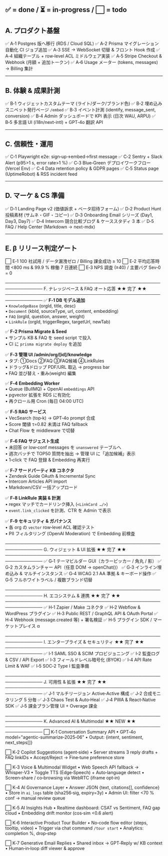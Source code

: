 ✅ = done / ⏳ = in‑progress / ⬜ = todo
---------------------------------------------------------
A. プロダクト基盤
---------------------------------------------------------
✅  A‑1  Postgres 版へ移行 (RDS / Cloud SQL)
✅  A‑2  Prisma マイグレーション自動化 CI ジョブ追加
✅  A‑3  SSE → WebSocket 切替 & フロント Hook 作成
✅  A‑4  組織テーブル + row‑level ACL ミドルウェア実装
✅  A‑5  Stripe Checkout & Webhook (月額 + 追加トークン)
✅  A‑6  Usage メーター (tokens, messages) → Billing 集計

---------------------------------------------------------
B. 体験 & 成果計測
---------------------------------------------------------
✅  B‑1  ウィジェットカスタムテーマ (ライト/ダーク/ブランド色)
✅  B‑2  埋め込みスニペット発行ページ `/embed`
✅  B‑3  イベント計測 (identify, message_sent, conversion)
✅  B‑4  Admin ダッシュボードで KPI 表示 (日次 WAU, ARPU)
✅  B‑5  多言語 UI (i18n/next-intl) + GPT‑4o 翻訳 API

---------------------------------------------------------
C. 信頼性・運用
---------------------------------------------------------
✅  C‑1  Playwright e2e: sign‑up→embed→first message
✅  C‑2  Sentry + Slack Alert (p95>1 s, error rate>1 %)
✅  C‑3  Blue‑Green デプロイワークフロー (Vercel Env)
✅  C‑4  Data retention policy & GDPR pages
✅  C‑5  Status page (UptimeRobot) & RSS incident feed

---------------------------------------------------------
D. マーケ & CS 準備
---------------------------------------------------------
✅  D‑1  Landing Page v2 (価値訴求 + ベータ招待フォーム)
✅  D‑2  Product Hunt 投稿素材 (サムネ・GIF・コピー)
✅  D‑3  Onboarding Email シリーズ (Day1, Day3, Day7)
✅  D‑4  Intercom 競合比較ブログ & ケーススタディ 3 本
✅  D‑5  FAQ / Help Center (Markdown → next-mdx)

---------------------------------------------------------
E. β リリース判定ゲート
---------------------------------------------------------
⬜  E‑1  100 社試用 / データ漏洩ゼロ / Billing 課金成功 ≥ 10
⬜  E‑2  平均応答時間 <800 ms & 99.9 % 稼働 7 日連続
⬜  E‑3  NPS 調査 (≥40) / 主要バグ Sev‑0 = 0


──────────────────────────────────────────────────────────────
F. ナレッジベース & FAQ オート応答      ★★ 完了 ★★
──────────────────────────────────────────────────────────────
✅  **F‑1  DB モデル追加**  
        • `KnowledgeBase` (orgId, title, desc)  
        • `Document` (kbId, sourceType, url, content, embedding)  
        • `FAQ` (orgId, question, answer, weight)  
        • `LinkRule` (orgId, triggerRegex, targetUrl, newTab)

✅  **F‑2  Prisma Migrate & Seed**  
        • サンプル KB & FAQ を seed script で投入  
        • CI に `prisma migrate deploy` を追加

✅  **F‑3  管理 UI /admin/org/[id]/knowledge**  
        • タブ: ①Docs ②FAQ ③FAQ候補 ④LinkRules  
        • ドラッグ&ドロップ PDF/URL 取込 → progress bar  
        • FAQ 並び替え・重み(weight) 編集

✅  **F‑4  Embedding Worker**  
        • Queue (BullMQ) + OpenAI `embeddings` API  
        • pgvector 拡張を RDS に有効化  
        • 再クロール用 Cron (毎日 04:00 UTC)

✅  **F‑5  RAG サービス**  
        • VecSearch (top‑k) → GPT‑4o prompt 合成  
        • Score 閾値 τ=0.82 未満は FAQ fallback  
        • Chat Flow を middleware で切替

✅  **F‑6  FAQ サジェスト生成**  
        • 未回答 or low‑conf messages を `unanswered` テーブルへ  
        • 週次バッチで TOP50 質問を抽出 → 管理 UI に「追加候補」表示  
        • 1‑click で FAQ 登録 & Embedding 再実行

✅  **F‑7  サードパーティ KB コネクタ**  
        • Zendesk Guide OAuth & Incremental Sync  
        • Intercom Articles API import  
        • Markdown/CSV 一括アップロード

✅  **F‑8  LinkRule 実装 & 計測**  
        • regex マッチでカードリンク挿入 (`<LinkCard …/>`)  
        • `event.link_clicked` を計測、CTR を Admin で表示

✅  **F‑9  セキュリティ & ガバナンス**  
        • 各 org の `vector` row‑level ACL 確認テスト  
        • PII フィルタリング (OpenAI Moderation) で Embedding 前検査


──────────────────────────────────────────────────────────────
G. ウィジェット & UI 拡張       ★★ 完了 ★★
──────────────────────────────────────────────────────────────
✅  G‑1  テーマビルダー GUI（カラーピッカー / 角丸 / 影）
✅  G‑2  カスタムランチャー API（任意 DOM → openChat()）
✅  G‑3  インライン埋め込み & マルチインスタンス
✅  G‑4  WCAG 2.1 AA 準拠 & キーボード操作
✅  G‑5  フルホワイトラベル / 複数ブランド切替

──────────────────────────────────────────────────────────────
H. エコシステム & 連携       ★★ 完了 ★★
──────────────────────────────────────────────────────────────
✅  H‑1  Zapier / Make コネクタ
✅  H‑2  Webflow & WordPress プラグイン
✅  H‑3  Public REST / GraphQL API & OAuth Portal
✅  H‑4  Webhook (message.created 等) + 署名検証
✅  H‑5  プラグイン SDK / マーケットプレイス α

──────────────────────────────────────────────────────────────
I. エンタープライズ & セキュリティ ★★ 完了 ★★
──────────────────────────────────────────────────────────────
✅  I‑1  SAML SSO & SCIM プロビジョニング
✅  I‑2  監査ログ & CSV / API Export
✅  I‑3  フィールドレベル暗号化 (BYOK)
✅  I‑4  API Rate Limit & WAF
✅  I‑5  SOC‑2 Type I 監査準備

──────────────────────────────────────────────────────────────
J. 可用性 & 拡張                 ★★ 完了 ★★
──────────────────────────────────────────────────────────────
✅  J‑1  マルチリージョン Active‑Active 構成
✅  J‑2  合成モニタリング 5 分毎
✅  J‑3  Chaos Test & Auto‑Heal
✅  J‑4  PWA & React‑Native SDK
✅  J‑5  課金プラン管理 UI + Overage 課金


──────────────────────────────────────────────────────────────
K. Advanced AI & Multimodal  ★★ NEW ★★
──────────────────────────────────────────────────────────────
⬜  K‑1  Conversation Summary API
        • GPT‑4o   model="agentic-summarize‑2025‑06"
        • Output: {intent, sentiment, next_steps[]}

⬜  K‑2  Copilot Suggestions (agent‑side)
        • Server streams 3 reply drafts + FAQ linkIDs
        • Accept/Reject → Fine‑tune preference store

⬜  K‑3  Voice & Multimodal Widget
        • Web Speech API fallback → Whisper‑V3
        • Toggle TTS (Edge‑Speech) + Auto‑language detect
        • Screen‑share / co‑browsing via WebRTC (iframe opt‑in)

⬜  K‑4  AI Governance Layer
        • Answer JSON {text, citations[], confidence}
        • Store in `ai_logs` table (sha256‑sig, expiry=3y)
        • Admin UI: filter <70 % conf → manual review queue

⬜  K‑5  AI Insights Hub
        • Realtime dashboard: CSAT vs Sentiment, FAQ gap cloud
        • Embedding drift monitor (cos‑sim <0.6 alert)

⬜  K‑6  Interactive Product Tour Builder
        • No‑code flow editor (steps, tooltip, video)
        • Trigger via chat command `/tour start`
        • Analytics: completion %, drop‑step

⬜  K‑7  Generative Email Replies
        • Shared inbox → GPT‑Reply w/ KB context
        • Human‑in‑loop diff viewer & approve


